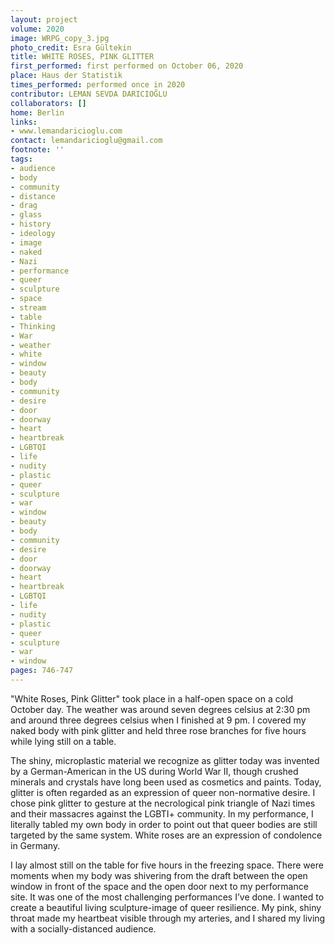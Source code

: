 ```yaml
---
layout: project
volume: 2020
image: WRPG_copy_3.jpg
photo_credit: Esra Gültekin
title: WHITE ROSES, PINK GLITTER
first_performed: first performed on October 06, 2020
place: Haus der Statistik
times_performed: performed once in 2020
contributor: LEMAN SEVDA DARICIOĞLU
collaborators: []
home: Berlin
links:
- www.lemandaricioglu.com
contact: lemandaricioglu@gmail.com
footnote: ''
tags:
- audience
- body
- community
- distance
- drag
- glass
- history
- ideology
- image
- naked
- Nazi
- performance
- queer
- sculpture
- space
- stream
- table
- Thinking
- War
- weather
- white
- window
- beauty
- body
- community
- desire
- door
- doorway
- heart
- heartbreak
- LGBTQI
- life
- nudity
- plastic
- queer
- sculpture
- war
- window
- beauty
- body
- community
- desire
- door
- doorway
- heart
- heartbreak
- LGBTQI
- life
- nudity
- plastic
- queer
- sculpture
- war
- window
pages: 746-747
---
```


"White Roses, Pink Glitter" took place in a half-open space on a cold October day. The weather was around seven degrees celsius at 2:30 pm and around three degrees celsius when I finished at 9 pm. I covered my naked body with pink glitter and held three rose branches for five hours while lying still on a table. 

The shiny, microplastic material we recognize as glitter today was invented by a German-American in the US during World War II, though crushed minerals and crystals have long been used as cosmetics and paints. Today, glitter is often regarded as an expression of queer non-normative desire. I chose pink glitter to gesture at the necrological pink triangle of Nazi times and their massacres against the LGBTI+ community. In my performance, I literally tabled my own body in order to point out that queer bodies are still targeted by the same system. White roses are an expression of condolence in Germany. 

I lay almost still on the table for five hours in the freezing space. There were moments when my body was shivering from the draft between the open window in front of the space and the open door next to my performance site. It was one of the most challenging performances I’ve done. I wanted to create a beautiful living sculpture-image of queer resilience. My pink, shiny throat made my heartbeat visible through my arteries, and I shared my living with a socially-distanced audience.